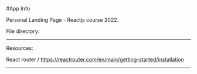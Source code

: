 

#App Info

Personal Landing Page - Reactjs course 2022.

File directory:

*************

Resources:

React router / https://reactrouter.com/en/main/getting-started/installation

*************
